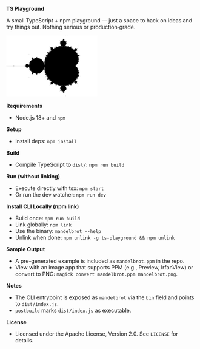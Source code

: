 **TS Playground**

A small TypeScript + npm playground — just a space to hack on ideas and try things out. Nothing serious or production‑grade.

![Mandelbrot Preview](./mandelbrot.png)

**Requirements**
- Node.js 18+ and `npm`

**Setup**
- Install deps: `npm install`

**Build**
- Compile TypeScript to `dist/`: `npm run build`

**Run (without linking)**
- Execute directly with tsx: `npm start`
- Or run the dev watcher: `npm run dev`

**Install CLI Locally (npm link)**
- Build once: `npm run build`
- Link globally: `npm link`
- Use the binary: `mandelbrot --help`
- Unlink when done: `npm unlink -g ts-playground && npm unlink`

**Sample Output**
- A pre-generated example is included as `mandelbrot.ppm` in the repo.
- View with an image app that supports PPM (e.g., Preview, IrfanView) or convert to PNG: `magick convert mandelbrot.ppm mandelbrot.png`.

**Notes**
- The CLI entrypoint is exposed as `mandelbrot` via the `bin` field and points to `dist/index.js`.
- `postbuild` marks `dist/index.js` as executable.

**License**
- Licensed under the Apache License, Version 2.0. See `LICENSE` for details.
